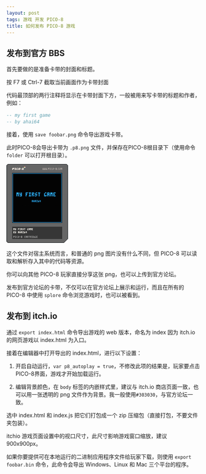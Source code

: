 ```yaml
---
layout: post
tags: 游戏 开发 PICO-8
title: 如何发布 PICO-8 游戏
---
```

## 发布到官方 BBS

首先要做的是准备卡带的封面和标题。

按 F7 或 Ctrl-7 截取当前画面作为卡带封面

代码最顶部的两行注释将显示在卡带封面下方，一般被用来写卡带的标题和作者，例如：

```lua
-- my first game
-- by ahai64
```

接着，使用 `save foobar.png` 命令导出游戏卡带。

此时PICO-8会导出卡带为 `.p8.png` 文件，并保存在PICO-8根目录下（使用命令 `folder` 可以打开根目录）。

![alt text](/assets/20240602a.png)

这个文件对宿主系统而言，和普通的 png 图片没有什么不同，但 PICO-8 可以读取和解析存入其中的代码等资源。

你可以向其他 PICO-8 玩家直接分享这张 png，也可以上传到官方论坛。

发布到官方论坛的卡带，不仅可以在官方论坛上展示和运行，而且在所有的 PICO-8 中使用 `splore` 命令浏览游戏时，也可以被看到。

## 发布到 itch.io

通过 `export index.html` 命令导出游戏的 web 版本，命名为 index 因为 itch.io 的网页游戏以 index.html 为入口。

接着在编辑器中打开导出的 index.html，进行以下设置：

1. 开启自动运行，`var p8_autoplay = true`，不修改此项的结果是，玩家要点击PICO-8界面，游戏才开始加载运行。

2. 编辑背景颜色，在 `body` 标签的内嵌样式里，建议与 itch.io 商店页面一致，也可以用一张透明的 png 文件作为背景。我一般使用`#303030`，与官方论坛一致。

选中 index.html 和 index.js 把它们打包成一个 zip 压缩包（直接打包，不要文件夹包装）。

itchio 游戏页面设置中的视口尺寸，此尺寸影响游戏窗口缩放，建议900x900px。

如果你要提供可在本地运行的二进制应用程序文件给玩家下载，则使用 `export foobar.bin` 命令，此命令会导出 Windows、Linux 和 Mac 三个平台的程序。
